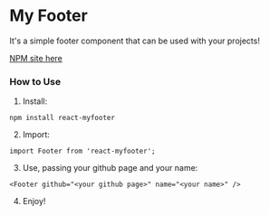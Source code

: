 # My Footer

It's a simple footer component that can be used with your projects!

[NPM site here](https://www.npmjs.com/package/myfooter)

### How to Use

1. Install:

`npm install react-myfooter`

2. Import:

`import Footer from 'react-myfooter';`

3. Use, passing your github page and your name:

`<Footer github="<your github page>" name="<your name>" />`

4. Enjoy!

